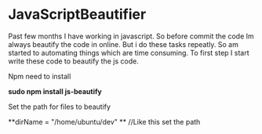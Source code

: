 # JavaScriptBeautifier
Past few months I have working in javascript. So before commit the code Im always beautify the code in online. But i do these tasks repeatly. So am started to automating things which are time consuming. To first step I start write these code to beautify the js code.

Npm need to install 

**sudo npm install js-beautify**

Set the path for files to beautify

**dirName = "/home/ubuntu/dev" **  //Like this set the path